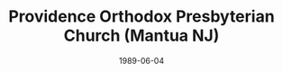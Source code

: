 ---
date: &id001 1989-06-04
end_date: null
location:
  address: 230 Shadow Pl.
  city: Mantua
  state: NJ
minister:
- end: 1999-01-01
  name: Alan Strange
  start: 1990-01-01
  type: pastor
- end: 2014-01-01
  name: Claude D. DePrine III
  start: 2001-01-01
  type: pastor
- end: null
  name: Carl McDaniel, Jr.
  start: 2014-01-01
  type: pastor
ministers:
- Alan Strange
- Claude D. DePrine III
- Carl McDaniel, Jr.
name: Providence Orthodox Presbyterian Church
names:
- end: null
  name: Providence Orthodox Presbyterian Church
  start: 1989-06-04
origination_date: *id001
raw_data: "NEW JERSEY Mantua\nProvidence Orthodox Presbyterian Church  (June 4, 1989\u2013\
  \ )\n(formerly Cross Keys Fellowship Presbyterian Church, Turnersville)\n230 Shadow\
  \ Pl.\nPastors: Alan Strange, 1990\u201399\nClaude D. DePrine III, 2001\u201314\n\
  Carl McDaniel, Jr., 2014\u2013"
received_from: null
states:
- NJ
status:
  active: true
  end_date: null
  reason: null
  received_from: null
  withdrawal_to: null
title: Providence Orthodox Presbyterian Church (Mantua NJ)

---